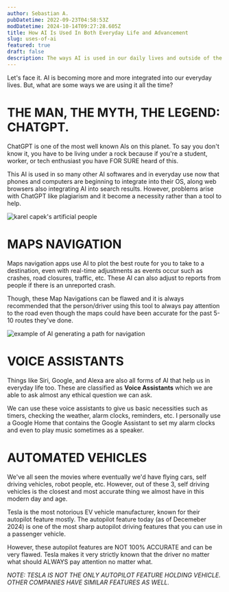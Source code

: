 ```yaml
---
author: Sebastian A.
pubDatetime: 2022-09-23T04:58:53Z
modDatetime: 2024-10-14T09:27:28.605Z
title: How AI Is Used In Both Everyday Life and Advancement
slug: uses-of-ai
featured: true
draft: false
description: The ways AI is used in our daily lives and outside of the norm.
---
```


Let's face it. AI is becoming more and more integrated into our everyday lives. But, what are some ways we are using it all the time?

# THE MAN, THE MYTH, THE LEGEND: CHATGPT.
ChatGPT is one of the most well known AIs on this planet. To say you don't know it, you have to be living under a rock because if you're a student, worker, or tech enthusiast you have FOR SURE heard of this.

This AI is used in so many other AI softwares and in everyday use now that phones and computers are beginning to integrate into their OS, along web browsers also integrating AI into search results.
However, problems arise with ChatGPT like plagiarism and it become a necessity rather than a tool to help. 

<div>
  <img src="/assets/chatgptlogo.jpeg" class="sm:w-1/2 mx-auto" alt="karel capek's artificial people">
</div>

# MAPS NAVIGATION
Maps navigation apps use AI to plot the best route for you to take to a destination, even with real-time adjustments as
events occur such as crashes, road closures, traffic, etc. These AI can also adjust to reports from people if there is an unreported crash.

Though, these Map Navigations can be flawed and it is always recommended that the person/driver using this tool to always pay attention
to the road even though the maps could have been accurate for the past 5-10 routes they've done.

<div>
  <img src="/assets/pathgenerationai.jpg" class="sm:w-1/2 mx-auto" alt="example of AI generating a path for navigation">
</div>

# VOICE ASSISTANTS
Things like Siri, Google, and Alexa are also all forms of AI that help us in everyday life too. These are classified as <b>Voice Assistants</b> which we are able to ask almost any ethical question
we can ask.

We can use these voice assistants to give us basic necessities such as timers, checking the weather, alarm clocks, reminders, etc.
I personally use a Google Home that contains the Google Assistant to set my alarm clocks and even to play music sometimes as a speaker.

# AUTOMATED VEHICLES
We've all seen the movies where eventually we'd have flying cars, self driving vehicles, robot people, etc.
However, out of these 3, self driving vehicles is the closest and most accurate thing we almost have in this modern day and age.

Tesla is the most notorious EV vehicle manufacturer, known for their autopilot feature mostly.
The autopilot feature today (as of Decemeber 2024) is one of the most sharp autopilot driving features that you can use in a passenger vehicle.

However, these autopilot features are NOT 100% ACCURATE and can be very flawed. Tesla makes it very strictly known that the driver no matter what should ALWAYS pay attention no matter what.

<i>NOTE: TESLA IS NOT THE ONLY AUTOPILOT FEATURE HOLDING VEHICLE. OTHER COMPANIES HAVE SIMILAR FEATURES AS WELL.</i>